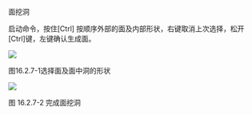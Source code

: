 面挖洞
<br/>

启动命令，按住\[Ctrl\] 按顺序外部的面及内部形状，右键取消上次选择，松开\[Ctrl\]键，左键确认生成面。

![](file:///C:\Users\pkpm\AppData\Local\Temp\ksohtml8136\wps230.jpg)

图16.2.7\-1选择面及面中洞的形状

![](file:///C:\Users\pkpm\AppData\Local\Temp\ksohtml8136\wps231.jpg)

图 16.2.7\-2 完成面挖洞